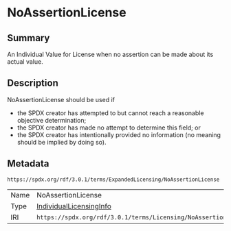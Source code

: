 <!-- Automatically generated by spec-parser v2.5.0 on 2024-08-10T18:46:28.607668+00:00 -->
<!-- SPDX-License-Identifier: Community-Spec-1.0 -->

# NoAssertionLicense

## Summary

An Individual Value for License when no assertion can be made about its actual
value.


## Description

NoAssertionLicense should be used if

- the SPDX creator has attempted to but cannot reach a reasonable objective
  determination;
- the SPDX creator has made no attempt to determine this field; or
- the SPDX creator has intentionally provided no information (no meaning should
  be implied by doing so).


## Metadata

`https://spdx.org/rdf/3.0.1/terms/ExpandedLicensing/NoAssertionLicense`


| | |
|---|---|
| Name | NoAssertionLicense |
| Type | [IndividualLicensingInfo](../Classes/IndividualLicensingInfo.md) |
| IRI | `https://spdx.org/rdf/3.0.1/terms/Licensing/NoAssertion` |



